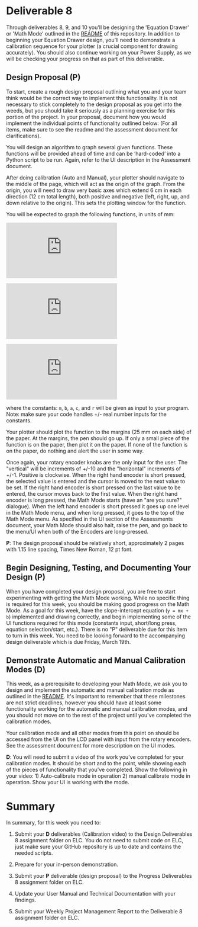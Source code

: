 # Deliverable 8

Through deliverables 8, 9, and 10 you'll be designing the 'Equation Drawer' or 'Math Mode' outlined in the [README](../README.md) of this repository. In addition to beginning your Equation Drawer design, you'll need to demonstrate a calibration sequence for your plotter (a crucial component for drawing accurately). You should also continue working on your Power Supply, as we will be checking your progress on that as part of this deliverable.

## Design Proposal (P)

To start, create a rough design proposal outlining what you and your team think would be the correct way to implement this functionality. It is not necessary to stick completely to the design proposal as you get into the weeds, but you should take it seriously as a planning exercise for this portion of the project. In your proposal, document how you would implement the individual points of functionality outlined below:  (For all items, make sure to see the readme and the assessment document for clarifications).

You will design an algorithm to graph several given functions. These functions will be provided ahead of time and can be ‘hard-coded’ into a Python script to be run. Again, refer to the UI description in the Assessment document.

After doing calibration (Auto and Manual), your plotter should navigate to the middle of the page, which will act as the origin of the graph. From the origin, you will need to draw very basic axes which extend 6 cm in each direction (12 cm total length), both positive and negative (left, right, up, and down relative to the origin).  This sets the plotting window for the function.

You will be expected to graph the following functions, in units of mm:

![eq1](https://latex.codecogs.com/png.latex?%5Cbg_white%20y%3D%20mx%20&plus;%20b)

![eq3](https://latex.codecogs.com/png.latex?%5Cbg_white%20y%20%3D%20ax%5E2%20&plus;%20bx%20&plus;%20c)

![eq4](https://latex.codecogs.com/png.latex?%5Cbg_white%20x%5E2%20&plus;%20y%5E2%20%3D%20r%5E2)

where the constants: `m`, `b`, `a`, `c`, and `r` will be given as input to your program.  Note: make sure your code handles +/- real number inputs for the constants.  

Your plotter should plot the function to the margins (25 mm on each side) of the paper. At the margins, the pen should go up. If only a small piece of the function is on the paper, then plot it on the paper. If none of the function is on the paper, do nothing and alert the user in some way.

Once again, your rotary encoder knobs are the only input for the user. The "vertical" will be increments of +/-10 and the "horizontal" increments of +/-1. Positive is clockwise. When the right hand encoder is short pressed, the selected value is entered and the cursor is moved to the next value to be set. If the right hand encoder is short pressed on the last value to be entered, the cursor moves back to the first value. When the right hand encoder is long pressed, the Math Mode starts (have an "are you sure?" dialogue). When the left hand encoder is short pressed it goes up one level in the Math Mode menu, and when long pressed, it goes to the top of the Math Mode menu. As specified in the UI section of the Assessments document, your Math Mode should also halt, raise the pen, and go back to the menu/UI when both of the Encoders are long-pressed.

**P**: The design proposal should be relatively short, approximately 2 pages with 1.15 line spacing, Times New Roman, 12 pt font.

## Begin Designing, Testing, and Documenting Your Design (P)

When you have completed your design proposal, you are free to start experimenting with getting the Math Mode working. While no specific thing is required for this week, you should be making good progress on the Math Mode. As a goal for this week, have the slope-intercept equation (`y = mx + b`) implemented and drawing correctly, and begin implementing some of the UI functions required for this mode (constants input, short/long press, equation selection/start, etc.). There is no "P" deliverable due for this item to turn in this week. You need to be looking forward to the accompanying design deliverable which is due Friday, March 19th.

## Demonstrate Automatic and Manual Calibration Modes (D)

This week, as a prerequisite to developing your Math Mode, we ask you to design and implement the automatic and manual calibration mode as outlined in the [README](../README.md). It's important to remember that these milestones are not strict deadlines, however you should have at least some functionality working for the automatic and manual calibration modes, and you should not move on to the rest of the project until you've completed the calibration modes.

Your calibration mode and all other modes from this point on should be accessed from the UI on the LCD panel with input from the rotary encoders.  See the assessment document for more description on the UI modes.

**D**: You will need to submit a video of the work you've completed for your calibration modes. It should be short and to the point, while showing each of the pieces of functionality that you've completed. Show the following in your video: 1) Auto-calibrate mode in operation 2) manual calibrate mode in operation.  Show your UI is working with the mode.

# Summary

In summary, for this week you need to:

1. Submit your **D** deliverables (Calibration video) to the Design Deliverables 8 assignment folder on ELC. You do not need to submit code on ELC, just make sure your GitHub repository is up to date and contains the needed scripts.

2. Prepare for your in-person demonstration.

3. Submit your **P** deliverable (design proposal) to the Progress Deliverables 8 assignment folder on ELC.

4. Update your User Manual and Technical Documentation with your findings.

5. Submit your Weekly Project Management Report to the Deliverable 8 assignment folder on ELC.
